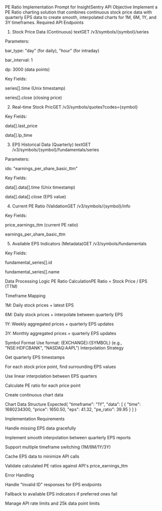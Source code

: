 PE Ratio Implementation Prompt for InsightSentry API
Objective
Implement a PE Ratio charting solution that combines continuous stock price data with quarterly EPS data to create smooth, interpolated charts for 1M, 6M, 1Y, and 3Y timeframes.
Required API Endpoints
1. Stock Price Data (Continuous)
textGET /v3/symbols/{symbol}/series

Parameters:


bar_type: "day" (for daily), "hour" (for intraday)


bar_interval: 1


dp: 3000 (data points)


Key Fields:


series[].time (Unix timestamp)


series[].close (closing price)


2. Real-time Stock PricGET /v3/symbols/quotes?codes={symbol}

Key Fields:


data[].last_price


data[].lp_time


3. EPS Historical Data (Quarterly)
textGET /v3/symbols/{symbol}/fundamentals/series

Parameters:


ids: "earnings_per_share_basic_ttm"


Key Fields:


data[].data[].time (Unix timestamp)


data[].data[].close (EPS value)


4. Current PE Ratio (ValidationGET /v3/symbols/{symbol}/info

Key Fields:


price_earnings_ttm (current PE ratio)


earnings_per_share_basic_ttm


5. Available EPS Indicators (Metadata)GET /v3/symbols/fundamentals

Key Fields:


fundamental_series[].id


fundamental_series[].name


Data Processing Logic
PE Ratio CalculationPE Ratio = Stock Price / EPS (TTM)

Timeframe Mapping


1M: Daily stock prices + latest EPS


6M: Daily stock prices + interpolate between quarterly EPS


1Y: Weekly aggregated prices + quarterly EPS updates


3Y: Monthly aggregated prices + quarterly EPS updates


Symbol Format
Use format: {EXCHANGE}:{SYMBOL} (e.g., "NSE:HDFCBANK", "NASDAQ:AAPL")
Interpolation Strategy


Get quarterly EPS timestamps


For each stock price point, find surrounding EPS values


Use linear interpolation between EPS quarters


Calculate PE ratio for each price point


Create continuous chart data


Chart Data Structure Expected{
  "timeframe": "1Y",
  "data": [
    {
      "time": 1680234300,
      "price": 1650.50,
      "eps": 41.32,
      "pe_ratio": 39.95
    }
  ]
}

Implementation Requirements


Handle missing EPS data gracefully


Implement smooth interpolation between quarterly EPS reports


Support multiple timeframe switching (1M/6M/1Y/3Y)


Cache EPS data to minimize API calls


Validate calculated PE ratios against API's price_earnings_ttm


Error Handling


Handle "Invalid ID" responses for EPS endpoints


Fallback to available EPS indicators if preferred ones fail


Manage API rate limits and 25k data point limits